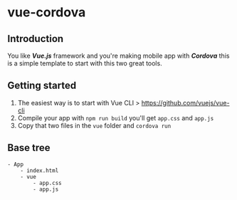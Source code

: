 # vue-cordova

## Introduction
You like ***Vue.js*** framework and you're making mobile app with ***Cordova*** this is a simple template to start with this two great tools.

## Getting started

1. The easiest way is to start with Vue CLI > https://github.com/vuejs/vue-cli
2. Compile your app with `npm run build` you'll get `app.css` and `app.js`
3. Copy that two files in the `vue` folder and `cordova run`

## Base tree

```
- App
    - index.html
    - vue
        - app.css
        - app.js
```
